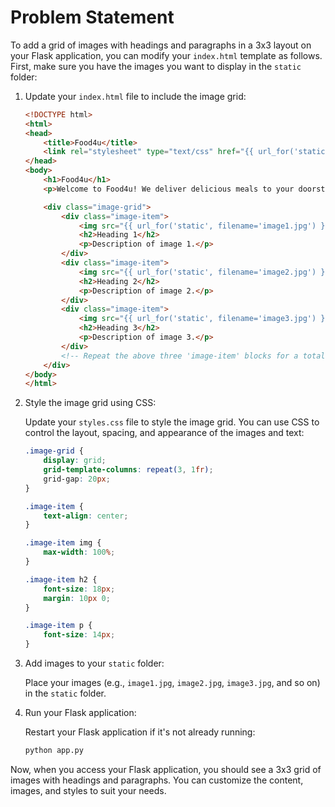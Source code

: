 # Problem Statement

To add a grid of images with headings and paragraphs in a 3x3 layout on your Flask application, you can modify your `index.html` template as follows. First, make sure you have the images you want to display in the `static` folder:

1. Update your `index.html` file to include the image grid:

   ```html
   <!DOCTYPE html>
   <html>
   <head>
       <title>Food4u</title>
       <link rel="stylesheet" type="text/css" href="{{ url_for('static', filename='styles.css') }}">
   </head>
   <body>
       <h1>Food4u</h1>
       <p>Welcome to Food4u! We deliver delicious meals to your doorstep.</p>

       <div class="image-grid">
           <div class="image-item">
               <img src="{{ url_for('static', filename='image1.jpg') }}" alt="Image 1">
               <h2>Heading 1</h2>
               <p>Description of image 1.</p>
           </div>
           <div class="image-item">
               <img src="{{ url_for('static', filename='image2.jpg') }}" alt="Image 2">
               <h2>Heading 2</h2>
               <p>Description of image 2.</p>
           </div>
           <div class="image-item">
               <img src="{{ url_for('static', filename='image3.jpg') }}" alt="Image 3">
               <h2>Heading 3</h2>
               <p>Description of image 3.</p>
           </div>
           <!-- Repeat the above three 'image-item' blocks for a total of nine items. -->
       </div>
   </body>
   </html>
   ```

2. Style the image grid using CSS:

   Update your `styles.css` file to style the image grid. You can use CSS to control the layout, spacing, and appearance of the images and text:

   ```css
   .image-grid {
       display: grid;
       grid-template-columns: repeat(3, 1fr);
       grid-gap: 20px;
   }

   .image-item {
       text-align: center;
   }

   .image-item img {
       max-width: 100%;
   }

   .image-item h2 {
       font-size: 18px;
       margin: 10px 0;
   }

   .image-item p {
       font-size: 14px;
   }
   ```

3. Add images to your `static` folder:

   Place your images (e.g., `image1.jpg`, `image2.jpg`, `image3.jpg`, and so on) in the `static` folder.

4. Run your Flask application:

   Restart your Flask application if it's not already running:

   ```bash
   python app.py
   ```

Now, when you access your Flask application, you should see a 3x3 grid of images with headings and paragraphs. You can customize the content, images, and styles to suit your needs.